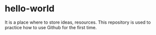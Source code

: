 # hello-world
It is a place where to store ideas, resources.
This repository is used to practice how to use Github for the first time.
